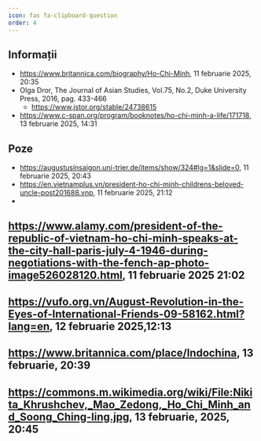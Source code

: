 ```yaml
---
icon: fas fa-clipboard-question
order: 4
---
```


## Informații
- <https://www.britannica.com/biography/Ho-Chi-Minh>, 11 februarie 2025, 20:35
- Olga Dror, The Journal of Asian Studies, Vol.75, No.2, Duke University Press, 2016, pag. 433-466
  - <https://www.jstor.org/stable/24738615>
- <https://www.c-span.org/program/booknotes/ho-chi-minh-a-life/171718>, 13 februarie 2025, 14:31

## Poze
- <https://augustusinsaigon.uni-trier.de/items/show/324#lg=1&slide=0>, 11 februarie 2025, 20:43
- <https://en.vietnamplus.vn/president-ho-chi-minh-childrens-beloved-uncle-post201688.vnp>, 11 februarie 2025, 21:12
-
<https://www.alamy.com/president-of-the-republic-of-vietnam-ho-chi-minh-speaks-at-the-city-hall-paris-july-4-1946-during-negotiations-with-the-fench-ap-photo-image526028120.html>, 11 februarie 2025 21:02
-
<https://vufo.org.vn/August-Revolution-in-the-Eyes-of-International-Friends-09-58162.html?lang=en>, 12 februarie 2025,12:13
-
<https://www.britannica.com/place/Indochina>, 13 februarie, 20:39
-
<https://commons.m.wikimedia.org/wiki/File:Nikita_Khrushchev,_Mao_Zedong,_Ho_Chi_Minh_and_Soong_Ching-ling.jpg>, 13 februarie, 2025, 20:45
-